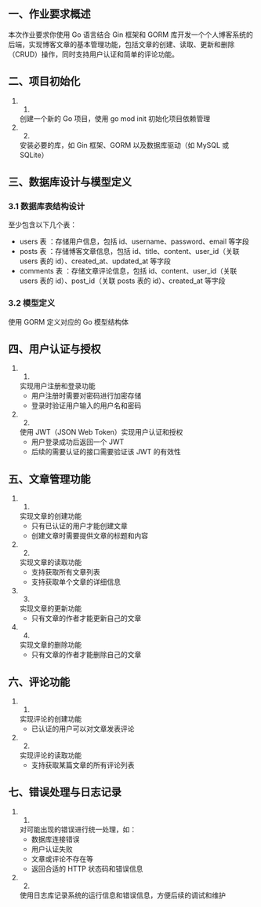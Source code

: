 ## 一、作业要求概述
本次作业要求你使用 Go 语言结合 Gin 框架和 GORM 库开发一个个人博客系统的后端，实现博客文章的基本管理功能，包括文章的创建、读取、更新和删除（CRUD）操作，同时支持用户认证和简单的评论功能。

## 二、项目初始化
1. 1.
   创建一个新的 Go 项目，使用 go mod init 初始化项目依赖管理
2. 2.
   安装必要的库，如 Gin 框架、GORM 以及数据库驱动（如 MySQL 或 SQLite）
## 三、数据库设计与模型定义
### 3.1 数据库表结构设计
至少包含以下几个表：

- users 表 ：存储用户信息，包括 id、username、password、email 等字段
- posts 表 ：存储博客文章信息，包括 id、title、content、user_id（关联 users 表的 id）、created_at、updated_at 等字段
- comments 表 ：存储文章评论信息，包括 id、content、user_id（关联 users 表的 id）、post_id（关联 posts 表的 id）、created_at 等字段
### 3.2 模型定义
使用 GORM 定义对应的 Go 模型结构体

## 四、用户认证与授权
1. 1.
   实现用户注册和登录功能
   - 用户注册时需要对密码进行加密存储
   - 登录时验证用户输入的用户名和密码
2. 2.
   使用 JWT（JSON Web Token）实现用户认证和授权
   - 用户登录成功后返回一个 JWT
   - 后续的需要认证的接口需要验证该 JWT 的有效性
## 五、文章管理功能
1. 1.
   实现文章的创建功能
   - 只有已认证的用户才能创建文章
   - 创建文章时需要提供文章的标题和内容
2. 2.
   实现文章的读取功能
   - 支持获取所有文章列表
   - 支持获取单个文章的详细信息
3. 3.
   实现文章的更新功能
   - 只有文章的作者才能更新自己的文章
4. 4.
   实现文章的删除功能
   - 只有文章的作者才能删除自己的文章
## 六、评论功能
1. 1.
   实现评论的创建功能
   - 已认证的用户可以对文章发表评论
2. 2.
   实现评论的读取功能
   - 支持获取某篇文章的所有评论列表
## 七、错误处理与日志记录
1. 1.
   对可能出现的错误进行统一处理，如：
   - 数据库连接错误
   - 用户认证失败
   - 文章或评论不存在等
   - 返回合适的 HTTP 状态码和错误信息
2. 2.
   使用日志库记录系统的运行信息和错误信息，方便后续的调试和维护